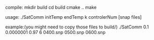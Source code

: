 compile:
  mkdir build
  cd build
  cmake ..
  make

usage:
  ./SatComm initTemp endTemp k controlerNum [snap files]
  
example:(you might need to copy those files to build/)
  ./SatComm 0.1 0.0000001 0.97 6 0400.snp 0500.snp 0600.snp
